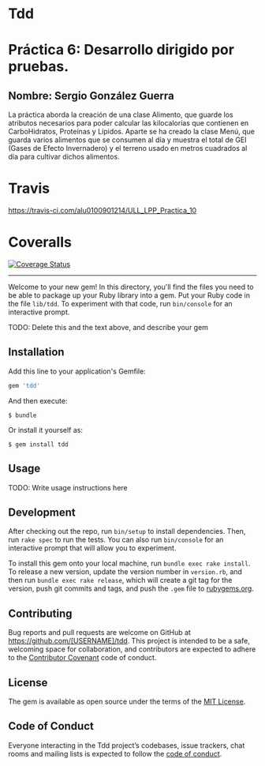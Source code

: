 # Tdd

# Práctica 6: Desarrollo dirigido por pruebas.
## Nombre: Sergio González Guerra

La práctica aborda la creación de una clase Alimento, que guarde los atributos necesarios para poder calcular las kilocalorías que contienen en CarboHidratos, Proteínas y Lípidos. Aparte se ha creado la clase Menú, que guarda varios alimentos que se consumen al día y muestra el total de GEI (Gases de Efecto Invernadero) y el terreno usado en metros cuadrados al día para cultivar dichos alimentos.

# Travis

https://travis-ci.com/alu0100901214/ULL_LPP_Practica_10

# Coveralls

[![Coverage Status](https://coveralls.io/repos/github/alu0100901214/ULL_LPP_Practica_10/badge.svg?branch=master)](https://coveralls.io/github/alu0100901214/ULL_LPP_Practica_10?branch=master)






------------------------------------------------------------------------------------------------------------------------------


Welcome to your new gem! In this directory, you'll find the files you need to be able to package up your Ruby library into a gem. Put your Ruby code in the file `lib/tdd`. To experiment with that code, run `bin/console` for an interactive prompt.

TODO: Delete this and the text above, and describe your gem

## Installation

Add this line to your application's Gemfile:

```ruby
gem 'tdd'
```

And then execute:

    $ bundle

Or install it yourself as:

    $ gem install tdd

## Usage

TODO: Write usage instructions here

## Development

After checking out the repo, run `bin/setup` to install dependencies. Then, run `rake spec` to run the tests. You can also run `bin/console` for an interactive prompt that will allow you to experiment.

To install this gem onto your local machine, run `bundle exec rake install`. To release a new version, update the version number in `version.rb`, and then run `bundle exec rake release`, which will create a git tag for the version, push git commits and tags, and push the `.gem` file to [rubygems.org](https://rubygems.org).

## Contributing

Bug reports and pull requests are welcome on GitHub at https://github.com/[USERNAME]/tdd. This project is intended to be a safe, welcoming space for collaboration, and contributors are expected to adhere to the [Contributor Covenant](http://contributor-covenant.org) code of conduct.

## License

The gem is available as open source under the terms of the [MIT License](https://opensource.org/licenses/MIT).

## Code of Conduct

Everyone interacting in the Tdd project’s codebases, issue trackers, chat rooms and mailing lists is expected to follow the [code of conduct](https://github.com/[USERNAME]/tdd/blob/master/CODE_OF_CONDUCT.md).
